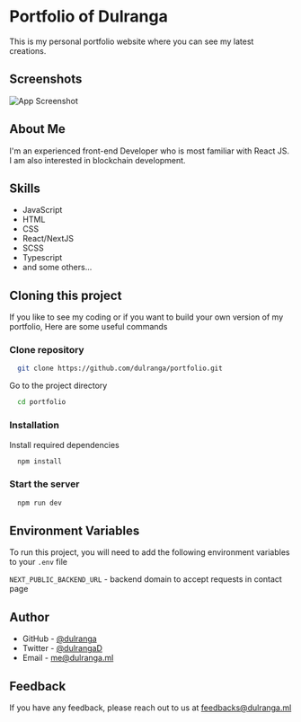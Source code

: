# Portfolio of Dulranga

This is my personal portfolio website where you can see my latest creations.

## Screenshots

![App Screenshot](https://repository-images.githubusercontent.com/450579765/b6408ffc-407a-4652-baec-bea3efc4ddfc)

## About Me

I'm an experienced front-end Developer who is most familiar with React JS.
I am also interested in blockchain development.

## Skills

- JavaScript
- HTML
- CSS
- React/NextJS
- SCSS
- Typescript
- and some others...

## Cloning this project

If you like to see my coding or if you want to build your own version of my portfolio,
Here are some useful commands

### Clone repository

```bash
  git clone https://github.com/dulranga/portfolio.git

```

Go to the project directory

```bash
  cd portfolio
```

### Installation

Install required dependencies

```bash
  npm install
```

### Start the server

```bash
  npm run dev
```

## Environment Variables

To run this project, you will need to add the following environment variables to your `.env` file

`NEXT_PUBLIC_BACKEND_URL` - backend domain to accept requests in contact page

## Author

- GitHub - [@dulranga](https://www.github.com/dulranga)
- Twitter - [@dulrangaD](https://www.twitter.com/dulrangaD)
- Email - [me@dulranga.ml](mailto:me@dulranga.ml)

## Feedback

If you have any feedback, please reach out to us at feedbacks@dulranga.ml
